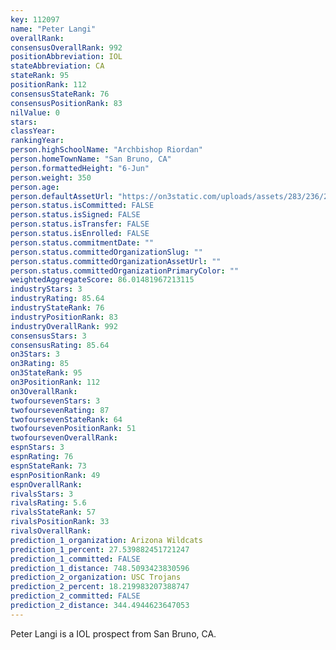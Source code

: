 ```yaml
---
key: 112097
name: "Peter Langi"
overallRank: 
consensusOverallRank: 992
positionAbbreviation: IOL
stateAbbreviation: CA
stateRank: 95
positionRank: 112
consensusStateRank: 76
consensusPositionRank: 83
nilValue: 0
stars: 
classYear: 
rankingYear: 
person.highSchoolName: "Archbishop Riordan"
person.homeTownName: "San Bruno, CA"
person.formattedHeight: "6-Jun"
person.weight: 350
person.age: 
person.defaultAssetUrl: "https://on3static.com/uploads/assets/283/236/236283.png"
person.status.isCommitted: FALSE
person.status.isSigned: FALSE
person.status.isTransfer: FALSE
person.status.isEnrolled: FALSE
person.status.commitmentDate: ""
person.status.committedOrganizationSlug: ""
person.status.committedOrganizationAssetUrl: ""
person.status.committedOrganizationPrimaryColor: ""
weightedAggregateScore: 86.01481967213115
industryStars: 3
industryRating: 85.64
industryStateRank: 76
industryPositionRank: 83
industryOverallRank: 992
consensusStars: 3
consensusRating: 85.64
on3Stars: 3
on3Rating: 85
on3StateRank: 95
on3PositionRank: 112
on3OverallRank: 
twofoursevenStars: 3
twofoursevenRating: 87
twofoursevenStateRank: 64
twofoursevenPositionRank: 51
twofoursevenOverallRank: 
espnStars: 3
espnRating: 76
espnStateRank: 73
espnPositionRank: 49
espnOverallRank: 
rivalsStars: 3
rivalsRating: 5.6
rivalsStateRank: 57
rivalsPositionRank: 33
rivalsOverallRank: 
prediction_1_organization: Arizona Wildcats
prediction_1_percent: 27.539882451721247
prediction_1_committed: FALSE
prediction_1_distance: 748.5093423830596
prediction_2_organization: USC Trojans
prediction_2_percent: 18.219983207388747
prediction_2_committed: FALSE
prediction_2_distance: 344.4944623647053
---
```

Peter Langi is a IOL prospect from San Bruno, CA.